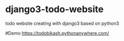 # django3-todo-website
todo website creating with django3 based on python3


#Demo
https://todobikash.pythonanywhere.com/
